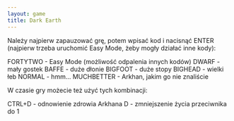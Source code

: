 ```yaml
---
layout: game
title: Dark Earth
---
```


Należy najpierw zapauzować grę, potem wpisać kod i nacisnąć 
ENTER
(najpierw trzeba uruchomić Easy Mode, żeby mogły działać inne 
kody):

FORTYTWO 	- Easy Mode (możliwość odpalenia innych 
kodów)
DWARF 		- mały gostek
BAFFE 		- duże dłonie
BIGFOOT 	- duże stopy
BIGHEAD 	- wielki łeb
NORMAL 		- hmm...
MUCHBETTER	- Arkhan, jakim go nie znaliście

W czasie gry możecie też użyć tych kombinacji:

CTRL+D 	- odnowienie zdrowia Arkhana
D 	- zmniejszenie życia przeciwnika do 1
